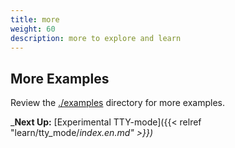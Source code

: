 ```yaml
---
title: more
weight: 60
description: more to explore and learn
---
```


## More Examples

Review the [./examples](https://github.com/machellerogden/targets/tree/master/examples) directory for more examples.

_**Next Up:** [Experimental TTY-mode]({{< relref "learn/tty_mode/_index.en.md" >}})_

